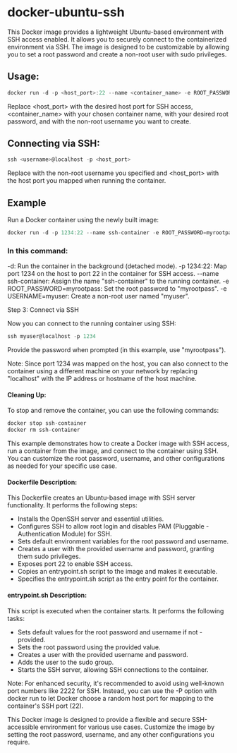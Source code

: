 # docker-ubuntu-ssh


This Docker image provides a lightweight Ubuntu-based environment with SSH access enabled. It allows you to securely connect to the containerized environment via SSH. The image is designed to be customizable by allowing you to set a root password and create a non-root user with sudo privileges.

## Usage:

```javascript
docker run -d -p <host_port>:22 --name <container_name> -e ROOT_PASSWORD=<password> -e USERNAME=<username> ubuntu-ssh
```

Replace <host_port> with the desired host port for SSH access, <container_name> with your chosen container name, <password> with your desired root password, and <username> with the non-root username you want to create.

## Connecting via SSH:

```javascript
ssh <username>@localhost -p <host_port>
```

Replace <username> with the non-root username you specified and <host_port> with the host port you mapped when running the container.

## Example

Run a Docker container using the newly built image:

```javascript
docker run -d -p 1234:22 --name ssh-container -e ROOT_PASSWORD=myrootpass -e USERNAME=myuser ubuntu-ssh
```
### In this command:

-d: Run the container in the background (detached mode).
-p 1234:22: Map port 1234 on the host to port 22 in the container for SSH access.
--name ssh-container: Assign the name "ssh-container" to the running container.
-e ROOT_PASSWORD=myrootpass: Set the root password to "myrootpass".
-e USERNAME=myuser: Create a non-root user named "myuser".

Step 3: Connect via SSH

Now you can connect to the running container using SSH:

```javascript
ssh myuser@localhost -p 1234
```
Provide the password when prompted (in this example, use "myrootpass").

Note: Since port 1234 was mapped on the host, you can also connect to the container using a different machine on your network by replacing "localhost" with the IP address or hostname of the host machine.

#### Cleaning Up:

To stop and remove the container, you can use the following commands:

```javascript
docker stop ssh-container
docker rm ssh-container
```
This example demonstrates how to create a Docker image with SSH access, run a container from the image, and connect to the container using SSH. You can customize the root password, username, and other configurations as needed for your specific use case.

#### Dockerfile Description:

This Dockerfile creates an Ubuntu-based image with SSH server functionality. It performs the following steps:

- Installs the OpenSSH server and essential utilities.
- Configures SSH to allow root login and disables PAM (Pluggable - Authentication Module) for SSH.
- Sets default environment variables for the root password and username.
- Creates a user with the provided username and password, granting them sudo privileges.
- Exposes port 22 to enable SSH access.
- Copies an entrypoint.sh script to the image and makes it executable.
- Specifies the entrypoint.sh script as the entry point for the container.

#### entrypoint.sh Description:

This script is executed when the container starts. It performs the following tasks:

- Sets default values for the root password and username if not - provided.
- Sets the root password using the provided value.
- Creates a user with the provided username and password.
- Adds the user to the sudo group.
- Starts the SSH server, allowing SSH connections to the container.

Note: For enhanced security, it's recommended to avoid using well-known port numbers like 2222 for SSH. Instead, you can use the -P option with docker run to let Docker choose a random host port for mapping to the container's SSH port (22).

This Docker image is designed to provide a flexible and secure SSH-accessible environment for various use cases. Customize the image by setting the root password, username, and any other configurations you require.
